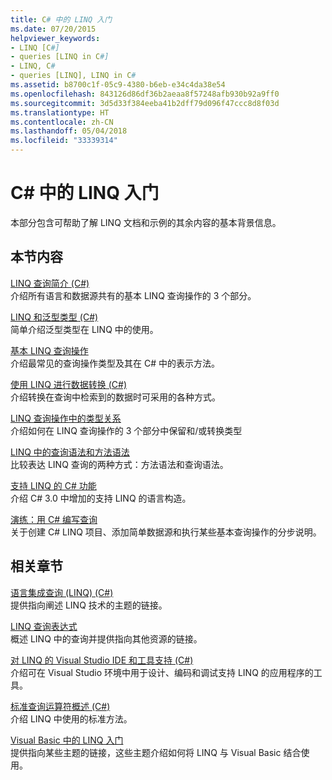 ```yaml
---
title: C# 中的 LINQ 入门
ms.date: 07/20/2015
helpviewer_keywords:
- LINQ [C#]
- queries [LINQ in C#]
- LINQ, C#
- queries [LINQ], LINQ in C#
ms.assetid: b8700c1f-05c9-4380-b6eb-e34c4da38e54
ms.openlocfilehash: 843126d86df36b2aeaa8f57248afb930b92a9ff0
ms.sourcegitcommit: 3d5d33f384eeba41b2dff79d096f47ccc8d8f03d
ms.translationtype: HT
ms.contentlocale: zh-CN
ms.lasthandoff: 05/04/2018
ms.locfileid: "33339314"
---
```

# <a name="getting-started-with-linq-in-c"></a>C# 中的 LINQ 入门
本部分包含可帮助了解 LINQ 文档和示例的其余内容的基本背景信息。  
  
## <a name="in-this-section"></a>本节内容  
 [LINQ 查询简介 (C#)](../../../../csharp/programming-guide/concepts/linq/introduction-to-linq-queries.md)  
 介绍所有语言和数据源共有的基本 LINQ 查询操作的 3 个部分。  
  
 [LINQ 和泛型类型 (C#)](../../../../csharp/programming-guide/concepts/linq/linq-and-generic-types.md)  
 简单介绍泛型类型在 LINQ 中的使用。  
  
 [基本 LINQ 查询操作](../../../../csharp/programming-guide/concepts/linq/basic-linq-query-operations.md)  
 介绍最常见的查询操作类型及其在 C# 中的表示方法。  
  
 [使用 LINQ 进行数据转换 (C#)](../../../../csharp/programming-guide/concepts/linq/data-transformations-with-linq.md)  
 介绍转换在查询中检索到的数据时可采用的各种方式。  
  
 [LINQ 查询操作中的类型关系](../../../../csharp/programming-guide/concepts/linq/type-relationships-in-linq-query-operations.md)  
 介绍如何在 LINQ 查询操作的 3 个部分中保留和/或转换类型  
  
 [LINQ 中的查询语法和方法语法](../../../../csharp/programming-guide/concepts/linq/query-syntax-and-method-syntax-in-linq.md)  
 比较表达 LINQ 查询的两种方式：方法语法和查询语法。  
  
 [支持 LINQ 的 C# 功能](../../../../csharp/programming-guide/concepts/linq/features-that-support-linq.md)  
 介绍 C# 3.0 中增加的支持 LINQ 的语言构造。  
  
 [演练：用 C# 编写查询](../../../../csharp/programming-guide/concepts/linq/walkthrough-writing-queries-linq.md)  
 关于创建 C# LINQ 项目、添加简单数据源和执行某些基本查询操作的分步说明。  
  
## <a name="related-sections"></a>相关章节  
 [语言集成查询 (LINQ) (C#)](../../../../csharp/programming-guide/concepts/linq/index.md)  
 提供指向阐述 LINQ 技术的主题的链接。  
  
 [LINQ 查询表达式](../../../../csharp/programming-guide/linq-query-expressions/index.md)  
 概述 LINQ 中的查询并提供指向其他资源的链接。  
  
 [对 LINQ 的 Visual Studio IDE 和工具支持 (C#)](../../../../csharp/programming-guide/concepts/linq/visual-studio-ide-and-tools-support-for-linq.md)  
 介绍可在 Visual Studio 环境中用于设计、编码和调试支持 LINQ 的应用程序的工具。  
  
 [标准查询运算符概述 (C#)](../../../../csharp/programming-guide/concepts/linq/standard-query-operators-overview.md)  
 介绍 LINQ 中使用的标准方法。  
  
 [Visual Basic 中的 LINQ 入门](../../../../visual-basic/programming-guide/concepts/linq/getting-started-with-linq.md)  
 提供指向某些主题的链接，这些主题介绍如何将 LINQ 与 Visual Basic 结合使用。

